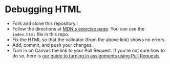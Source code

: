 # Debugging HTML

- Fork and clone this repository.l
- Follow the directions at [MDN's exercise page](https://developer.mozilla.org/en-US/docs/Learn/HTML/Introduction_to_HTML/Debugging_HTML). You can use the `index.html` file in this repo.
- Fix the HTML so that the validator (from the above link) shows no errors.
- Add, commit, and push your changes.
- Turn in on Canvas the link to your Pull Request. If you're not sure how to do so, here is [our guide to turning in assignments using Pull Requests](https://github.com/AnnieCannons/intro-to-programming-06-2023/blob/main/git/github-pull-request-guide.md)

